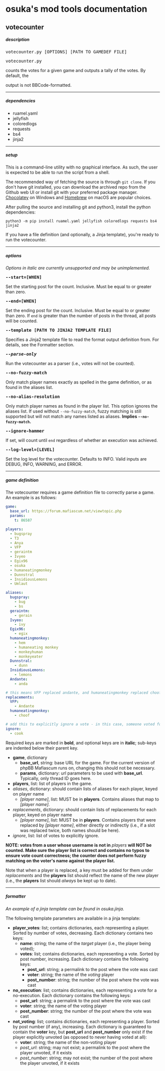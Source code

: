 # osuka's mod tools documentation
## votecounter

##### description

<pre>votecounter.py [OPTIONS] [PATH TO GAMEDEF FILE]</pre>

<pre>votecounter.py</pre> counts the votes for a given game and outputs a tally of the votes. By default, the
output is not BBCode-formatted.

---

##### dependencies

- ruamel.yaml
- jellyfish
- coloredlogs
- requests
- bs4
- jinja2

---

##### setup

This is a command-line utility with no graphical interface. As such, the user is expected to be able to run the script from a shell.

The recommended way of fetching the source is through `git clone`. If you don't have git installed, you can download the archived repo from the Github web UI or install git with your preferred package manager. [Chocolatey](https://chocolatey.org/) on Windows and [Homebrew](https://brew.sh/) on macOS are popular choices.

After pulling the source and installing git and python3, install the python dependencies:
```
python3 -m pip install ruamel.yaml jellyfish coloredlogs requests bs4 jinja2
```

If you have a file definition (and optionally, a Jinja template), you're ready to run the votecounter.

---

##### options

<i>Options in italic are currently unsupported and may be unimplemented.</i>

<pre><strong>--start=[WHEN]</strong></pre>
Set the starting post for the count. Inclusive. Must be equal to or greater than zero.

<pre><strong>--end=[WHEN]</strong></pre>
Set the ending post for the count. Inclusive. Must be equal to or greater than zero. If `end` is greater than the number of posts
in the thread, all posts will be counted.

<pre><strong>--template [PATH TO JINJA2 TEMPLATE FILE]</strong></pre>
Specifies a Jinja2 template file to read the format output definition from. For details, see the Formatter section.

<pre><strong><i>--parse-only</i></strong></pre>
Run the votecounter as a parser (i.e., votes will not be counted).

<pre><strong>--no-fuzzy-match</strong></pre>
Only match player names exactly as spelled in the game definition, or as found in the aliases list.

<pre><strong>--no-alias-resolution</strong></pre>
Only match player names as found in the player list. This option ignores the aliases list. If used without `--no-fuzzy-match`,
fuzzy matching is still supported but will not match any names listed as aliases. <b>Implies `--no-fuzzy-match`.</b>

<pre><strong>--ignore-hammer</strong></pre>
If set, will count until `end` regardless of whether an execution was achieved.

<pre><strong>--log-level=[LEVEL]</strong></pre>
Set the log level for the votecounter. Defaults to INFO. Valid inputs are DEBUG, INFO, WARNING, and ERROR.

---

##### game definition

The votecounter requires a game definition file to correctly parse a game. An example is as follows:

```yaml
game:
  base_url: https://forum.mafiascum.net/viewtopic.php
  params:
    t: 86587

players:
  - bugspray
  - T3
  - Anya
  - VFP
  - geraintm
  - Ivyeo
  - Egix96
  - osuka
  - humaneatingmonkey
  - Dunnstral
  - InsidiousLemons
  - Umlaut

aliases:
  bugspray:
    - bug
    - bs
  geraintm:
    - gerain
  Ivyeo:
    - ivy
  Egix96:
    - egix
  humaneatingmonkey:
    - hem
    - humaneating monkey
    - monkeyhuman
    - monkeyeater
  Dunnstral:
    - dunn
  InsidiousLemons:
    - lemons
  Andante:
    - anda

# this means VFP replaced andante, and humaneatingmonkey replaced choof
replacements:
  VFP:
    - Andante
  humaneatingmonkey:
    - choof

# add this to explicitly ignore a vote - in this case, someone voted for the mod
ignore:
  - cook

```

Required keys are marked in __bold__, and optional keys are in __italic__; sub-keys are indented below their parent key.

- __game__, dictionary
  - __base_url__, string: base URL for the game. For the current version of phpBB Mafiascum runs on, changing this should not be necessary.
  - __params__, dictionary: url parameters to be used with __base_url__. Typically, only thread ID goes here.
- __players__, list: list of players in the game.
- _aliases_, dictionary: should contain lists of aliases for each player, keyed on player name
  - _[player name]_, list: MUST be in __players__. Contains aliases that map to _[player name]_.
- _replacements_, dictionary: should contain lists of replacements for each player, keyed on player name
  - _[player name]_, list: MUST be in __players__. Contains players that were replaced by _[player name]_, either directly or indirectly (i.e., if a slot was replaced twice, both names should be here).
- _ignore_, list: list of votes to explicitly ignore.

__NOTE: votes from a user whose username is not in__ _players_ __will NOT be counted. Make sure the player list is correct and contains no typos to ensure vote count correctness; the counter does not perform fuzzy matching on the voter's name against the player list.__

Note that when a player is replaced, a key must be added for them under _replacements_ and the __players__ list should reflect the name of the new player (i.e., the __players__ list should _always_ be kept up to date).

---

##### formatter

_An example of a jinja template can be found in osuka.jinja._

The following template parameters are available in a jinja template:
- __player_votes__: list; contains dictionaries, each representing a player. Sorted by number of votes, decreasing. Each dictionary contains two keys:
  - __name__: string; the name of the _target_ player (i.e., the player being voted);
  - __votes__: list; contains dictionaries, each representing a vote. Sorted by post number, increasing. Each dictionary contains the following keys:
    - __post_url__: string; a permalink to the post where the vote was cast
    - __voter__: string; the name of the _voting_ player
    - __post_number__: string; the number of the post where the vote was cast
- __no_execution__: list; contains dictionaries, each representing a vote for a no-execution. Each dictionary contains the following keys:
  - __post_url__: string; a permalink to the post where the vote was cast
  - __voter__: string; the name of the voting player
  - __post_number__: string; the number of the post where the vote was cast
- __not_voting__: list; contains dictionaries, each representing a player. Sorted by post number (if any), increasing. Each dictionary is guaranteed to contain the __voter__ key, but __post_url__ and __post_number__ only exist if the player explicitly unvoted (as opposed to never having voted at all):
  - __voter__: string; the name of the non-voting player
  - _post_url_: string; may not exist; a permalink to the post where the player unvoted, if it exists
  - _post_number_: string; may not exist; the number of the post where the player unvoted, if it exists
